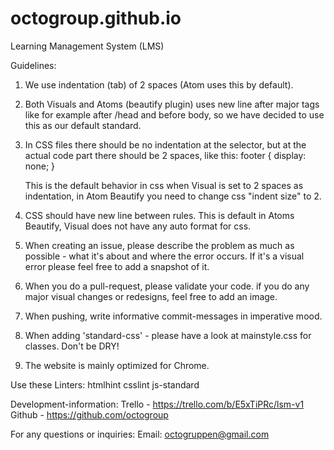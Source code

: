 # octogroup.github.io
Learning Management System (LMS)

Guidelines:

1.  We use indentation (tab) of 2 spaces (Atom uses this by default).

2.  Both Visuals and Atoms (beautify plugin) uses new line after major tags like for example after /head and before body,
    so we have decided to use this as our default standard.

3.  In CSS files there should be no indentation at the selector, but at the actual code part there should be 2 spaces,
    like this:
    footer {
      display: none;
    }

    This is the default behavior in css when Visual is set to 2 spaces as indentation, in Atom Beautify you need to change
    css "indent size" to 2.

4.  CSS should have new line between rules. This is default in Atoms Beautify, Visual does not have any auto format for css.

5.  When creating an issue, please describe the problem as much as possible - what it's about and where the error occurs.
    If it's a    visual error please feel free to add a snapshot of it.

6.  When you do a pull-request, please validate your code. if you do any major visual changes or redesigns, feel free to add an image.

7.  When pushing, write informative commit-messages in imperative mood.

8.  When adding 'standard-css' - please have a look at mainstyle.css for classes. Don't be DRY!

9.  The website is mainly optimized for Chrome.

Use these Linters:
    htmlhint
    csslint
    js-standard

Development-information:
Trello - https://trello.com/b/E5xTiPRc/lsm-v1
Github - https://github.com/octogroup

For any questions or inquiries: Email: octogruppen@gmail.com
